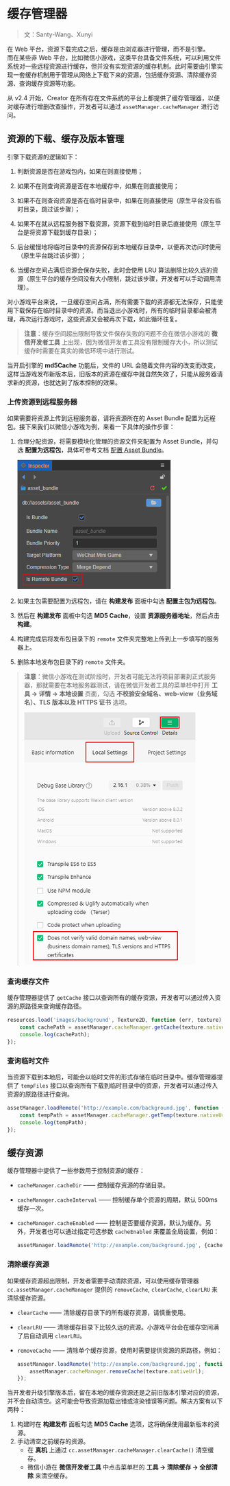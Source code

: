 # 缓存管理器

> 文：Santy-Wang、Xunyi

在 Web 平台，资源下载完成之后，缓存是由浏览器进行管理，而不是引擎。<br>
而在某些非 Web 平台，比如微信小游戏，这类平台具备文件系统，可以利用文件系统对一些远程资源进行缓存，但并没有实现资源的缓存机制。此时需要由引擎实现一套缓存机制用于管理从网络上下载下来的资源，包括缓存资源、清除缓存资源、查询缓存资源等功能。

从 v2.4 开始，Creator 在所有存在文件系统的平台上都提供了缓存管理器，以便对缓存进行增删改查操作，开发者可以通过 `assetManager.cacheManager` 进行访问。

## 资源的下载、缓存及版本管理

引擎下载资源的逻辑如下：

1. 判断资源是否在游戏包内，如果在则直接使用；

2. 如果不在则查询资源是否在本地缓存中，如果在则直接使用；

3. 如果不在则查询资源是否在临时目录中，如果在则直接使用（原生平台没有临时目录，跳过该步骤）；

4. 如果不在就从远程服务器下载资源，资源下载到临时目录后直接使用（原生平台是将资源下载到缓存目录）；

5. 后台缓慢地将临时目录中的资源保存到本地缓存目录中，以便再次访问时使用（原生平台跳过该步骤）；

6. 当缓存空间占满后资源会保存失败，此时会使用 LRU 算法删除比较久远的资源（原生平台的缓存空间没有大小限制，跳过该步骤，开发者可以手动调用清理）。

对小游戏平台来说，一旦缓存空间占满，所有需要下载的资源都无法保存，只能使用下载保存在临时目录中的资源。而当退出小游戏时，所有的临时目录都会被清理，再次运行游戏时，这些资源又会被再次下载，如此循环往复。

> **注意**：缓存空间超出限制导致文件保存失败的问题不会在微信小游戏的 **微信开发者工具** 上出现，因为微信开发者工具没有限制缓存大小，所以测试缓存时需要在真实的微信环境中进行测试。

当开启引擎的 **md5Cache** 功能后，文件的 URL 会随着文件内容的改变而改变，这样当游戏发布新版本后，旧版本的资源在缓存中就自然失效了，只能从服务器请求新的资源，也就达到了版本控制的效果。

### 上传资源到远程服务器

如果需要将资源上传到远程服务器，请将资源所在的 Asset Bundle 配置为远程包。接下来我们以微信小游戏为例，来看一下具体的操作步骤：

1. 合理分配资源，将需要模块化管理的资源文件夹配置为 Asset Bundle，并勾选 **配置为远程包**，具体可参考文档 [配置 Asset Bundle](./bundle.md#%E9%85%8D%E7%BD%AE%E6%96%B9%E6%B3%95)。

    ![bundle_is_remote](./cache-manager/remote-bundle.png)

2. 如果主包需要配置为远程包，请在 **构建发布** 面板中勾选 **配置主包为远程包**。

3. 然后在 **构建发布** 面板中勾选 **MD5 Cache**，设置 **资源服务器地址**，然后点击 **构建**。

4. 构建完成后将发布包目录下的 `remote` 文件夹完整地上传到上一步填写的服务器上。

5. 删除本地发布包目录下的 `remote` 文件夹。

> **注意**：微信小游戏在测试阶段时，开发者可能无法将项目部署到正式服务器，那就需要在本地服务器测试，请在微信开发者工具的菜单栏中打开 **工具 -> 详情 -> 本地设置** 页面，勾选 **不校验安全域名、web-view（业务域名）、TLS 版本以及 HTTPS 证书** 选项。
>
> ![details](./cache-manager/details.png)

### 查询缓存文件

缓存管理器提供了 `getCache` 接口以查询所有的缓存资源，开发者可以通过传入资源的原路径来查询缓存路径。

```typescript
resources.load('images/background', Texture2D, function (err, texture) {
    const cachePath = assetManager.cacheManager.getCache(texture.nativeUrl);
    console.log(cachePath);
});
```

### 查询临时文件

当资源下载到本地后，可能会以临时文件的形式存储在临时目录中。缓存管理器提供了 `tempFiles` 接口以查询所有下载到临时目录中的资源，开发者可以通过传入资源的原路径进行查询。

```typescript
assetManager.loadRemote('http://example.com/background.jpg', function (err, texture) {
    const tempPath = assetManager.cacheManager.getTemp(texture.nativeUrl);
    console.log(tempPath);
});
```

## 缓存资源

缓存管理器中提供了一些参数用于控制资源的缓存：

- `cacheManager.cacheDir` —— 控制缓存资源的存储目录。
- `cacheManager.cacheInterval` —— 控制缓存单个资源的周期，默认 500ms 缓存一次。
- `cacheManager.cacheEnabled` —— 控制是否要缓存资源，默认为缓存。另外，开发者也可以通过指定可选参数 `cacheEnabled` 来覆盖全局设置，例如：

  ```typescript
  assetManager.loadRemote('http://example.com/background.jpg', {cacheEnabled: true}, callback);
  ```

### 清除缓存资源

如果缓存资源超出限制，开发者需要手动清除资源，可以使用缓存管理器 `cc.assetManager.cacheManager` 提供的 `removeCache`, `clearCache`, `clearLRU` 来清除缓存资源。

- `clearCache` —— 清除缓存目录下的所有缓存资源，请慎重使用。
- `clearLRU` —— 清除缓存目录下比较久远的资源。小游戏平台会在缓存空间满了后自动调用 `clearLRU`。
- `removeCache` —— 清除单个缓存资源，使用时需要提供资源的原路径，例如：

  ```typescript
  assetManager.loadRemote('http://example.com/background.jpg', function (err, texture) {
      assetManager.cacheManager.removeCache(texture.nativeUrl);
  });
  ```

当开发者升级引擎版本后，留在本地的缓存资源还是之前旧版本引擎对应的资源，并不会自动清空。这可能会导致资源加载出错或渲染错误等问题。解决方案有以下两种：

1. 构建时在 **构建发布** 面板勾选 **MD5 Cache** 选项，这将确保使用最新版本的资源。
2. 手动清空之前缓存的资源。
    - 在 **真机** 上通过 `cc.assetManager.cacheManager.clearCache()` 清空缓存。
    - 微信小游在 **微信开发者工具** 中点击菜单栏的 **工具 -> 清除缓存 -> 全部清除** 来清空缓存。
